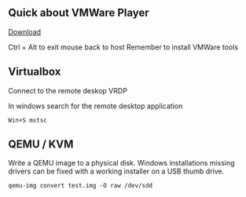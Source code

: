 

## Quick about VMWare Player

[Download](https://www.vmware.com/products/workstation-player.html)

Ctrl + Alt to exit mouse back to host
Remember to install VMWare tools


## Virtualbox

Connect to the remote deskop  VRDP

In windows search for the remote desktop application
```
Win+S mstsc 
```

## QEMU / KVM

Write a QEMU image to a physical disk.
Windows installations missing drivers can be fixed with a working installer on a USB thumb drive.
```
qemu-img convert test.img -O raw /dev/sdd
```
